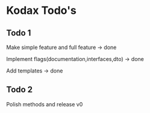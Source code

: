 # Kodax Todo's

## Todo 1

Make simple feature and full feature → done

Implement flags(documentation,interfaces,dto) → done

Add templates → done

## Todo 2

Polish methods and release v0

